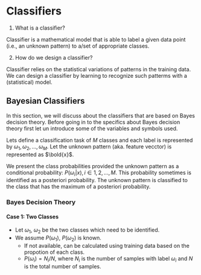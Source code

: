 # Classifiers

1. What is a classifier?

Classifier is a mathematical model that is able to label a given data point (i.e., an unknown pattern) to a/set of appropriate classes.

2. How do we design a classifier?

Classifier relies on the statistical variations of patterns in the training data. We can design a classifier by learning to recognize such patterms with a (statistical) model.

## Bayesian Classifiers

In this section, we will discuss about the classifiers that are based on Bayes decision theory. Before going in to the specifics about Bayes decision theory first let un introduce some of the variables and symbols used.

Lets define a classification task of $M$ classes and each label is represented by $\omega_1, \omega_2, ..., \omega_M$. Let the unknown pattern (aka. feature vecctor) is represented as $\bold{x}$.

We present the class probabilities provided the unknown pattern as a conditional probability: $P(\omega_i|x), i \in {1, 2, ..., M}$. This probability sometimes is identified as a posteriori probability. The unknown pattern is classified to the class that has the maximum of a posteriori probability.

### Bayes Decision Theory

#### Case 1: Two Classes

- Let $\omega_1$, $\omega_2$ be the two classes which need to be identified. 
- We assume $P(\omega_1)$, $P(\omega_2)$ is known.
	- If not available, can be calculated using training data based on the propotion of each class.
	- $P(\omega_i) = N_i / N$, where $N_i$ is the number of samples with label $\omega_i$ and $N$ is the total number of samples.